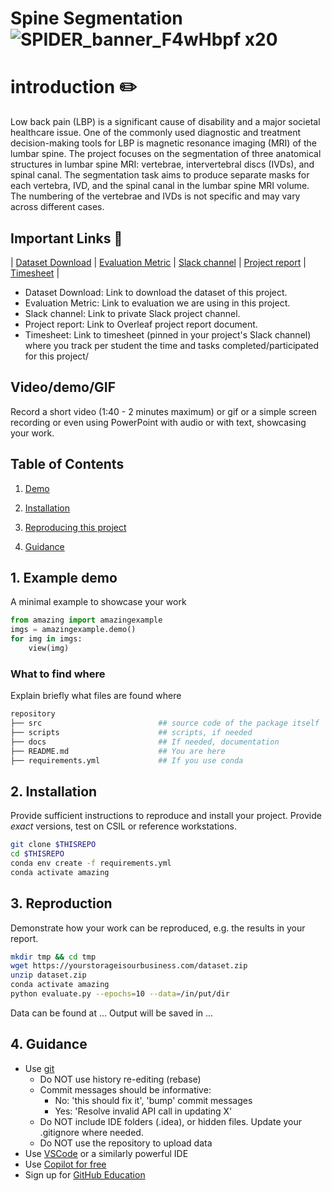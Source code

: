
# Spine Segmentation![SPIDER_banner_F4wHbpf x20](https://github.com/sfu-cmpt340/2024_1_project_02/assets/113268694/c3f9ff84-e48e-400e-81f6-0014770a028e)

# introduction ✏️
Low back pain (LBP) is a significant cause of disability and a major societal healthcare issue. One of the commonly used diagnostic and treatment decision-making tools for LBP is magnetic resonance imaging (MRI) of the lumbar spine. 
The project focuses on the segmentation of three anatomical structures in lumbar spine MRI: vertebrae, intervertebral discs (IVDs), and spinal canal. The segmentation task aims to produce separate masks for each vertebra, IVD, and the spinal canal in the lumbar spine MRI volume. The numbering of the vertebrae and IVDs is not specific and may vary across different cases.

## Important Links 🔗

| [Dataset Download](https://zenodo.org/records/8009680) | [Evaluation Metric](https://spider.grand-challenge.org/segmentation-evaluation/) | [Slack channel](https://app.slack.com/client/T06AP91EYG6/C06DW38TA3X) | [Project report](https://google.com) | [Timesheet](https://google.com) |



- Dataset Download: Link to download the dataset of this project.
- Evaluation Metric: Link to evaluation we are using in this project.
- Slack channel: Link to private Slack project channel.
- Project report: Link to Overleaf project report document.
- Timesheet: Link to timesheet (pinned in your project's Slack channel) where you track per student the time and tasks completed/participated for this project/


## Video/demo/GIF
Record a short video (1:40 - 2 minutes maximum) or gif or a simple screen recording or even using PowerPoint with audio or with text, showcasing your work.


## Table of Contents
1. [Demo](#demo)

2. [Installation](#installation)

3. [Reproducing this project](#repro)

4. [Guidance](#guide)


<a name="demo"></a>
## 1. Example demo

A minimal example to showcase your work

```python
from amazing import amazingexample
imgs = amazingexample.demo()
for img in imgs:
    view(img)
```

### What to find where

Explain briefly what files are found where

```bash
repository
├── src                          ## source code of the package itself
├── scripts                      ## scripts, if needed
├── docs                         ## If needed, documentation   
├── README.md                    ## You are here
├── requirements.yml             ## If you use conda
```

<a name="installation"></a>

## 2. Installation

Provide sufficient instructions to reproduce and install your project. 
Provide _exact_ versions, test on CSIL or reference workstations.

```bash
git clone $THISREPO
cd $THISREPO
conda env create -f requirements.yml
conda activate amazing
```

<a name="repro"></a>
## 3. Reproduction
Demonstrate how your work can be reproduced, e.g. the results in your report.
```bash
mkdir tmp && cd tmp
wget https://yourstorageisourbusiness.com/dataset.zip
unzip dataset.zip
conda activate amazing
python evaluate.py --epochs=10 --data=/in/put/dir
```
Data can be found at ...
Output will be saved in ...

<a name="guide"></a>
## 4. Guidance

- Use [git](https://git-scm.com/book/en/v2)
    - Do NOT use history re-editing (rebase)
    - Commit messages should be informative:
        - No: 'this should fix it', 'bump' commit messages
        - Yes: 'Resolve invalid API call in updating X'
    - Do NOT include IDE folders (.idea), or hidden files. Update your .gitignore where needed.
    - Do NOT use the repository to upload data
- Use [VSCode](https://code.visualstudio.com/) or a similarly powerful IDE
- Use [Copilot for free](https://dev.to/twizelissa/how-to-enable-github-copilot-for-free-as-student-4kal)
- Sign up for [GitHub Education](https://education.github.com/) 
